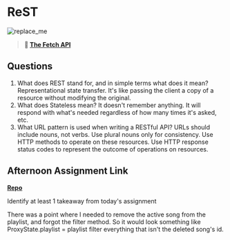 # ReST

![replace_me](https://codeworks.blob.core.windows.net/public/assets/img/illustrations/placeholder.svg)

> **📖 [The Fetch API](https://codeworksacademy.com/fs-student-guide/resources/wk4/04-Fetch)**

## Questions

1. What does REST stand for, and in simple terms what does it mean?
Representational state transfer. It's like passing the client a copy of a resource without modifying the original. 
2. What does Stateless mean?
It doesn't remember anything. It will respond with what's needed regardless of how many times it's asked, etc. 
3. What URL pattern is used when writing a RESTful API?
URLs should include nouns, not verbs. Use plural nouns only for consistency. Use HTTP methods to operate on these resources. Use HTTP response status codes to represent the outcome of operations on resources.

## Afternoon Assignment Link

**[Repo](https://tristanfj.github.io/Music-Is-Fun/)**

Identify at least 1 takeaway from today's assignment

There was a point where I needed to remove the active song from the playlist, and forgot the filter method. So it would look something like ProxyState.playlist = playlist filter everything that isn't the deleted song's id. 
